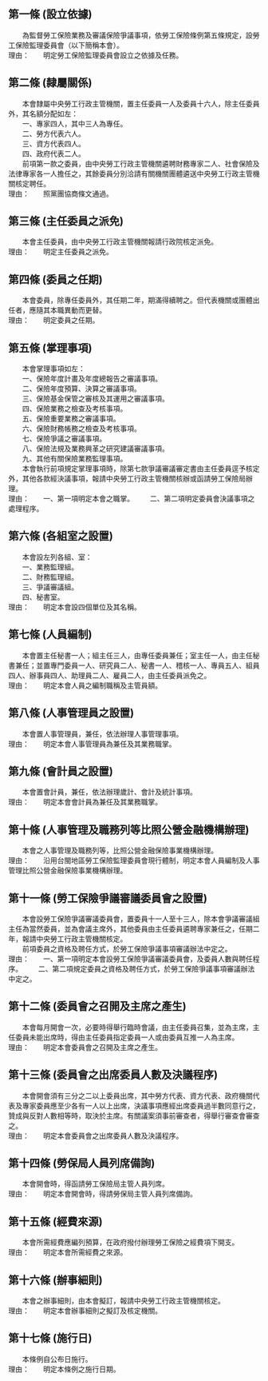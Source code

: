 第一條 (設立依據)
-----------------
　　為監督勞工保險業務及審議保險爭議事項，依勞工保險條例第五條規定，設勞工保險監理委員會（以下簡稱本會）。  
理由：　　明定勞工保險監理委員會設立之依據及任務。

第二條 (隸屬關係)
-----------------
　　本會隸屬中央勞工行政主管機關，置主任委員一人及委員十六人，除主任委員外，其名額分配如左：  
　　一、專家四人，其中三人為專任。  
　　二、勞方代表六人。  
　　三、資方代表四人。  
　　四、政府代表二人。  
　　前項第一款之委員，由中央勞工行政主管機關遴聘財務專家二人、社會保險及法律專家各一人擔任之，其餘委員分別洽請有關機關團體遴送中央勞工行政主管機關核定聘任。  
理由：　　照黨團協商條文通過。

第三條 (主任委員之派免)
-----------------------
　　本會主任委員，由中央勞工行政主管機關報請行政院核定派免。  
理由：　　明定主任委員之派免。

第四條 (委員之任期)
-------------------
　　本會委員，除專任委員外，其任期二年，期滿得續聘之。但代表機關或團體出任者，應隨其本職異動而更替。  
理由：　　明定委員之任期。

第五條 (掌理事項)
-----------------
　　本會掌理事項如左：  
　　一、保險年度計畫及年度總報告之審議事項。  
　　二、保險年度預算、決算之審議事項。  
　　三、保險基金保管之審核及其運用之審議事項。  
　　四、保險業務之檢查及考核事項。  
　　五、保險重要業務之審議事項。  
　　六、保險財務帳務之檢查及考核事項。  
　　七、保險爭議之審議事項。  
　　八、保險法規及業務興革之研究建議審議事項。  
　　九、其他有關保險業務監理事項。  
　　本會執行前項規定掌理事項時，除第七款爭議審議審定書由主任委員逕予核定外，其他各款經決議事項，報請中央勞工行政主管機關核辦或函請勞工保險局辦理。  
理由：　　一、第一項明定本會之職掌。
　　二、第二項明定委員會決議事項之處理程序。

第六條 (各組室之設置)
---------------------
　　本會設左列各組、室：  
　　一、業務監理組。  
　　二、財務監理組。  
　　三、爭議審議組。  
　　四、秘書室。  
理由：　　明定本會設四個單位及其名稱。

第七條 (人員編制)
-----------------
　　本會置主任秘書一人；組主任三人，由專任委員兼任；室主任一人，由主任秘書兼任；並置專門委員一人、研究員二人、秘書一人、稽核一人、專員五人、組員四人、辦事員四人、助理員二人、雇員二人，由主任委員派免之。  
理由：　　明定本會人員之編制職稱及主管員額。

第八條 (人事管理員之設置)
-------------------------
　　本會置人事管理員，兼任，依法辦理人事管理事項。  
理由：　　明定本會人事管理員為兼任及其業務職掌。

第九條 (會計員之設置)
---------------------
　　本會置會計員，兼任，依法辦理歲計、會計及統計事項。  
理由：　　明定本會會計員為兼任及其業務職掌。

第十條 (人事管理及職務列等比照公營金融機構辦理)
-----------------------------------------------
　　本會之人事管理及職務列等，比照公營金融保險事業機構辦理。  
理由：　　沿用台閩地區勞工保險監理委員會現行體制，明定本會人員編制及人事管理比照公營金融保險事業機構辦理。

第十一條 (勞工保險爭議審議委員會之設置)
---------------------------------------
　　本會設勞工保險爭議審議委員會，置委員十一人至十三人，除本會爭議審議組主任為當然委員，並為會議主席外，其他委員由主任委員遴聘專家兼任之，任期二年，報請中央勞工行政主管機關核定。  
　　前項委員之資格及聘任方式，於勞工保險爭議事項審議辦法中定之。  
理由：　　一、第一項明定本會設勞工保險爭議審議委員會，及委員人數與聘任程序。
　　二、第二項規定委員之資格及聘任方式，於勞工保險爭議事項審議辦法中定之。

第十二條 (委員會之召開及主席之產生)
-----------------------------------
　　本會每月開會一次，必要時得舉行臨時會議，由主任委員召集，並為主席，主任委員未能出席時，得由主任委員指定委員一人或由委員互推一人為主席。  
理由：　　明定本會委員會之召開及主席之產生。

第十三條 (委員會之出席委員人數及決議程序)
-----------------------------------------
　　本會開會須有三分之二以上委員出席，其中勞方代表、資方代表、政府機關代表及專家委員應至少各有一人以上出席，決議事項應經出席委員過半數同意行之，贊成與反對人數相等時，取決於主席。有關議案須事前審查者，得舉行審查會審查之。  
理由：　　明定本會委員會之出席委員人數及決議程序。

第十四條 (勞保局人員列席備詢)
-----------------------------
　　本會開會時，得函請勞工保險局主管人員列席。  
理由：　　明定本會開會時，得請勞保局主管人員列席備詢。

第十五條 (經費來源)
-------------------
　　本會所需經費應編列預算，在政府撥付辦理勞工保險之經費項下開支。  
理由：　　明定本會所需經費之來源。

第十六條 (辦事細則)
-------------------
　　本會之辦事細則，由本會擬訂，報請中央勞工行政主管機關核定。  
理由：　　明定本會辦事細則之擬訂及核定機關。

第十七條 (施行日)
-----------------
　　本條例自公布日施行。  
理由：　　明定本條例之施行日期。